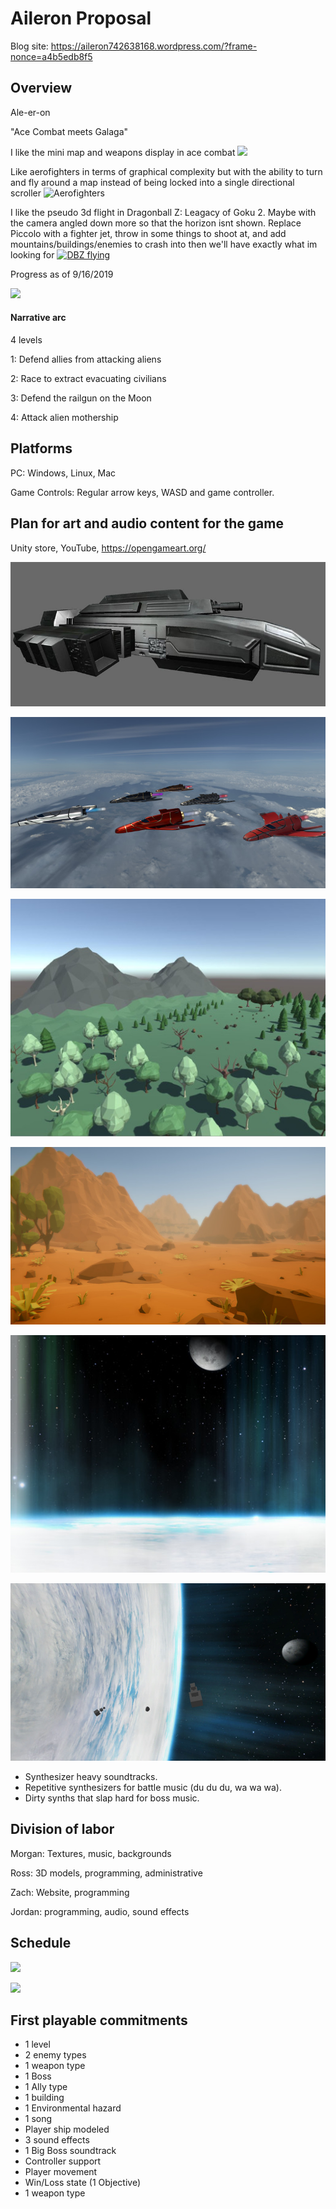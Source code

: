 # Aileron Proposal 

Blog site: https://aileron742638168.wordpress.com/?frame-nonce=a4b5edb8f5

## Overview

Ale-er-on

"Ace Combat meets Galaga"

I like the mini map and weapons display in ace combat
![ ](./aceCombatHUD.jpeg "AceCombat") 

Like aerofighters in terms of graphical complexity but with the ability to turn and fly around a map instead of being locked into a single directional scroller
![](./aerofighters.jpeg "Aerofighters") 

I like the pseudo 3d flight in Dragonball Z: Leagacy of Goku 2. Maybe with the camera angled down more so that the horizon isnt shown. Replace Piccolo with a fighter jet, throw in some things to shoot at, and add mountains/buildings/enemies to crash into then we'll have exactly what im looking for 
[![DBZ flying](./dbzFlying.png)](https://youtu.be/C_i1suIb5Cw?t=6483 "DBZ flying example")



Progress as of 9/16/2019


![](./demo2.gif)

#### Narrative arc

4 levels

1: Defend allies from attacking aliens

2: Race to extract evacuating civilians 

3: Defend the railgun on the Moon

4: Attack alien mothership 

## Platforms

PC: Windows, Linux, Mac

Game Controls: Regular arrow keys, WASD and game controller.

## Plan for art and audio content for the game

Unity store, YouTube, https://opengameart.org/

![](./Ship1.jpg) 

![](./Ship2.jpg) 

![](./GreenPas.jpg)

![](./Ruins1.jpg)

![](./Space1.jpg)

![](./Space2.jpg)

* Synthesizer heavy soundtracks. 
* Repetitive synthesizers for battle music (du du du, wa wa wa).
* Dirty synths that slap hard for boss music.

## Division of labor

Morgan: Textures, music, backgrounds

Ross: 3D models, programming, administrative 

Zach: Website, programming 

Jordan: programming, audio, sound effects 

## Schedule


![](./sch1.png) 

![](./schedule2.png)


## First playable commitments 

* 1 level
* 2 enemy types
* 1 weapon type
* 1 Boss
* 1 Ally type
* 1 building
* 1 Environmental hazard
* 1 song
* Player ship modeled 
* 3 sound effects
* 1 Big Boss soundtrack
* Controller support
* Player movement
* Win/Loss state (1 Objective)
* 1 weapon type
